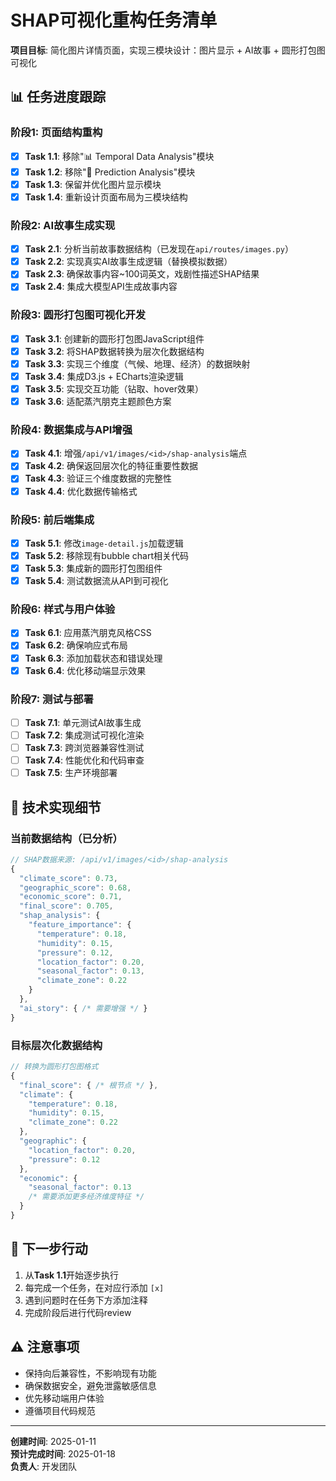 # SHAP可视化重构任务清单

**项目目标**: 简化图片详情页面，实现三模块设计：图片显示 + AI故事 + 圆形打包图可视化

## 📊 任务进度跟踪

### 阶段1: 页面结构重构
- [x] **Task 1.1**: 移除"📊 Temporal Data Analysis"模块
- [x] **Task 1.2**: 移除"🔬 Prediction Analysis"模块  
- [x] **Task 1.3**: 保留并优化图片显示模块
- [x] **Task 1.4**: 重新设计页面布局为三模块结构

### 阶段2: AI故事生成实现
- [x] **Task 2.1**: 分析当前故事数据结构（已发现在`api/routes/images.py`）
- [x] **Task 2.2**: 实现真实AI故事生成逻辑（替换模拟数据）
- [x] **Task 2.3**: 确保故事内容~100词英文，戏剧性描述SHAP结果
- [x] **Task 2.4**: 集成大模型API生成故事内容

### 阶段3: 圆形打包图可视化开发
- [x] **Task 3.1**: 创建新的圆形打包图JavaScript组件
- [x] **Task 3.2**: 将SHAP数据转换为层次化数据结构  
- [x] **Task 3.3**: 实现三个维度（气候、地理、经济）的数据映射
- [x] **Task 3.4**: 集成D3.js + ECharts渲染逻辑
- [x] **Task 3.5**: 实现交互功能（钻取、hover效果）
- [x] **Task 3.6**: 适配蒸汽朋克主题颜色方案

### 阶段4: 数据集成与API增强
- [x] **Task 4.1**: 增强`/api/v1/images/<id>/shap-analysis`端点
- [x] **Task 4.2**: 确保返回层次化的特征重要性数据
- [x] **Task 4.3**: 验证三个维度数据的完整性
- [x] **Task 4.4**: 优化数据传输格式

### 阶段5: 前后端集成
- [x] **Task 5.1**: 修改`image-detail.js`加载逻辑
- [x] **Task 5.2**: 移除现有bubble chart相关代码
- [x] **Task 5.3**: 集成新的圆形打包图组件
- [x] **Task 5.4**: 测试数据流从API到可视化

### 阶段6: 样式与用户体验
- [x] **Task 6.1**: 应用蒸汽朋克风格CSS
- [x] **Task 6.2**: 确保响应式布局
- [x] **Task 6.3**: 添加加载状态和错误处理
- [x] **Task 6.4**: 优化移动端显示效果

### 阶段7: 测试与部署
- [ ] **Task 7.1**: 单元测试AI故事生成
- [ ] **Task 7.2**: 集成测试可视化渲染
- [ ] **Task 7.3**: 跨浏览器兼容性测试
- [ ] **Task 7.4**: 性能优化和代码审查
- [ ] **Task 7.5**: 生产环境部署

## 🔧 技术实现细节

### 当前数据结构（已分析）
```javascript
// SHAP数据来源: /api/v1/images/<id>/shap-analysis
{
  "climate_score": 0.73,
  "geographic_score": 0.68, 
  "economic_score": 0.71,
  "final_score": 0.705,
  "shap_analysis": {
    "feature_importance": {
      "temperature": 0.18,
      "humidity": 0.15,
      "pressure": 0.12,
      "location_factor": 0.20,
      "seasonal_factor": 0.13,
      "climate_zone": 0.22
    }
  },
  "ai_story": { /* 需要增强 */ }
}
```

### 目标层次化数据结构
```javascript
// 转换为圆形打包图格式
{
  "final_score": { /* 根节点 */ },
  "climate": {
    "temperature": 0.18,
    "humidity": 0.15,
    "climate_zone": 0.22
  },
  "geographic": {
    "location_factor": 0.20,
    "pressure": 0.12
  },
  "economic": {
    "seasonal_factor": 0.13
    /* 需要添加更多经济维度特征 */
  }
}
```

## 📝 下一步行动
1. 从**Task 1.1**开始逐步执行
2. 每完成一个任务，在对应行添加 `[x]`
3. 遇到问题时在任务下方添加注释
4. 完成阶段后进行代码review

## ⚠️ 注意事项
- 保持向后兼容性，不影响现有功能
- 确保数据安全，避免泄露敏感信息  
- 优先移动端用户体验
- 遵循项目代码规范

---
**创建时间**: 2025-01-11  
**预计完成时间**: 2025-01-18  
**负责人**: 开发团队 